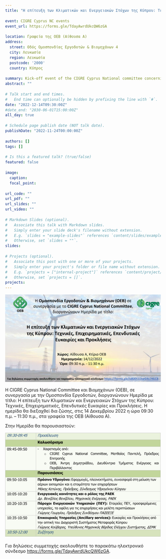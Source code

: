 ```yaml
---
title: "Η επίτευξη των Κλιματικών και Ενεργειακών Στόχων της Κύπρου: Τεχνικές, Επιχειρηματικές, Επενδυτικές Ευκαιρίες και Προκλήσεις"

event: CIGRE Cyprus NC events
event_url: https://forms.gle/TdayAwrdUkcQW6zGA

location: Γραφεία της ΟΕΒ (Αίθουσα Α)
address:
  street: Οδός Ομοσπονδίας Εργοδοτών & Βιομηχάνων 4
  city: Λευκωσία
  region: Λευκωσία
  postcode: '2000'
  country: Κύπρος

summary: Kick-off event of the CIGRE Cyprus National committee concerning Challenges and Trends in Future Power Systems.
abstract: ""

# Talk start and end times.
#   End time can optionally be hidden by prefixing the line with `#`.
date: "2022-12-14T09:30:00Z"
#date_end: "2030-06-01T15:00:00Z"
all_day: true

# Schedule page publish date (NOT talk date).
publishDate: "2022-11-24T00:00:00Z"

authors: []
tags: []

# Is this a featured talk? (true/false)
featured: false

image:
  caption: 
  focal_point: 

url_code: ""
url_pdf: ""
url_slides: ""
url_video: ""

# Markdown Slides (optional).
#   Associate this talk with Markdown slides.
#   Simply enter your slide deck's filename without extension.
#   E.g. `slides = "example-slides"` references `content/slides/example-slides.md`.
#   Otherwise, set `slides = ""`.
slides:

# Projects (optional).
#   Associate this post with one or more of your projects.
#   Simply enter your project's folder or file name without extension.
#   E.g. `projects = ["internal-project"]` references `content/project/deep-learning/index.md`.
#   Otherwise, set `projects = []`.
projects:
---
```


![Program](./program.png)

Η CIGRE Cyprus National Committee και Βιομηχάνων (ΟΕΒ), σε συνεργασία με την Ομοσπονδία Εργοδοτών, διοργανώνουν Ημερίδα με τίτλο: Η επίτευξη των Κλιματικών και Ενεργειακών Στόχων της Κύπρου: Τεχνικές, Επιχειρηματικές, Επενδυτικές Ευκαιρίες και Προκλήσεις. Η ημερίδα θα διεξαχθεί δια ζώσης, στις 14 Δεκεμβρίου 2022 η ώρα 09:30 π.μ. – 11:30 π.μ., στα γραφεία της ΟΕΒ (Αίθουσα Α).

 

Στην Ημερίδα θα παρουσιαστούν:

![Program](./program2.jpeg)
 

Για δηλώσεις συμμετοχής ακολουθήστε το παρακάτω ηλεκτρονικό σύνδεσμο https://forms.gle/TdayAwrdUkcQW6zGA.
